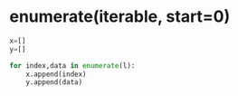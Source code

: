 # enumerate(iterable, start=0) 
```python	
x=[]
y=[]

for index,data in enumerate(l):
	x.append(index)
  	y.append(data)
```